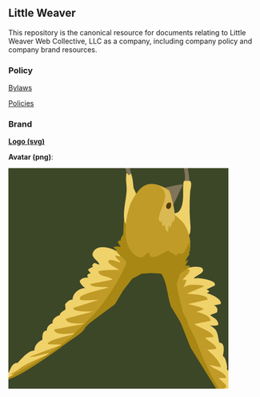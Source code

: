 Little Weaver
-------------

This repository is the canonical resource for documents relating to Little
Weaver Web Collective, LLC as a company, including company policy and company
brand resources.

### Policy

[Bylaws](https://github.com/littleweaver/littleweaver/blob/master/Policy/bylaws.markdown)

[Policies](https://github.com/littleweaver/littleweaver/blob/master/Policy/policies.markdown)

### Brand

**[Logo (svg)](https://github.com/littleweaver/littleweaver/blob/master/Brand/logo.svg)**

**Avatar (png)**:

![](https://github.com/littleweaver/littleweaver/blob/master/Brand/avatar.png)

